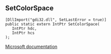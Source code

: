 ## SetColorSpace

```
[DllImport("gdi32.dll", SetLastError = true)]
public static extern IntPtr SetColorSpace(
   IntPtr hdc,
   IntPtr hcs
);
```

[Microsoft documentation](https://docs.microsoft.com/en-us/windows/win32/api/wingdi/nf-wingdi-setcolorspace)
